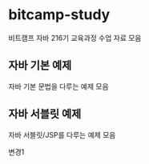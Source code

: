 # bitcamp-study
비트캠프 자바 216기 교육과정 수업 자료 모음

## 자바 기본 예제
자바 기본 문법을 다루는 예제 모음

## 자바 서블릿 예제
자바 서블릿/JSP를 다루는 예제 모음

변경1